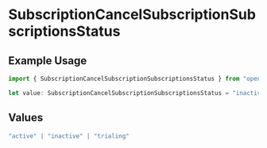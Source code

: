 # SubscriptionCancelSubscriptionSubscriptionsStatus

## Example Usage

```typescript
import { SubscriptionCancelSubscriptionSubscriptionsStatus } from "open-billing/models/operations";

let value: SubscriptionCancelSubscriptionSubscriptionsStatus = "inactive";
```

## Values

```typescript
"active" | "inactive" | "trialing"
```